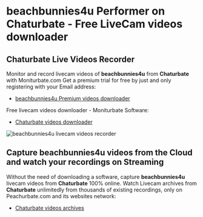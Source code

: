 # beachbunnies4u Performer on Chaturbate - Free LiveCam videos downloader

## Chaturbate Live Videos Recorder

Monitor and record livecam videos of **beachbunnies4u** from **Chaturbate** with Moniturbate.com
Get a premium trial for free by just and only registering with your Email address:
* [beachbunnies4u Premium videos downloader](https://moniturbate.com/request-demo-licence-key.html)

Free livecam videos downloader - Moniturbate Software:
* [Chaturbate videos downloader](https://moniturbate.com/moniturbate-download-software.html)

![beachbunnies4u livecam videos recorder](https://peachurnet.com/templates/moniturbate-software.png)


## Capture beachbunnies4u videos from the Cloud and watch your recordings on Streaming

Without the need of downloading a software, capture **beachbunnies4u** livecam videos from **Chaturbate** 100% online.
Watch Livecam archives from **Chaturbate** unlimitedly from thousands of existing recordings, only on Peachurbate.com and its websites network:
* [Chaturbate videos archives](https://peachurnet.com/)